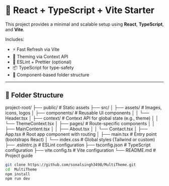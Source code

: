 # 🚀 React + TypeScript + Vite Starter

This project provides a minimal and scalable setup using **React**, **TypeScript**, and **Vite**.

Includes:
- ⚡️ Fast Refresh via Vite
- 🎨 Theming via Context API
- 🧹 ESLint + Prettier (optional)
- 📦 TypeScript for type-safety
- 🧩 Component-based folder structure

---

## 📁 Folder Structure

project-root/
├── public/ # Static assets
├── src/
│ ├── assets/ # Images, icons, logos
│ ├── components/ # Reusable UI components
│ │ └── Header.tsx
│ ├── context/ # Context API for global state (e.g., theme)
│ │ └── ThemeContext.tsx
│ ├── pages/ # Route-specific components
│ │ ├── MainContent.tsx
│ │ ├── About.tsx
│ │ └── Contact.tsx
│ ├── App.tsx # Root app component with routing
│ ├── main.tsx # Entry point (bootstraps React)
│ └── index.css # Global styles (Tailwind or custom)
├── .eslintrc.js # ESLint configuration
├── tsconfig.json # TypeScript configuration
├── vite.config.ts # Vite configuration
└── README.md # Project guide

```bash
git clone https://github.com/sonalsingh3498/MultiTheme.git
cd  MultiTheme
npm install
npm run dev
